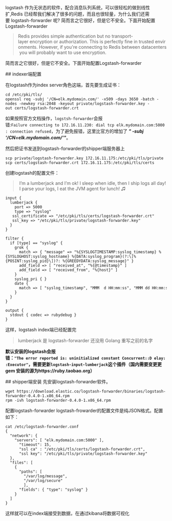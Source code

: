 logstash 作为无状态的软件，配合消息队列系统，可以很轻松的做到线性扩,Redis 已经帮我们解决了很多的问题，而且也很轻量，为什么我们还需要 logstash-forwarder 呢? 简而言之它很好，但是它不安全。下面开始配置Logstash-forwarder
>Redis provides simple authentication but no transport-layer encryption or authorization. This is perfectly fine in trusted environments. However, if you're connecting to Redis between datacenters you will probably want to use encryption.

简而言之它很好，但是它不安全。下面开始配置Logstash-forwarder

## indexer端配置

在logstash作为index server角色这端，首先要生成证书：
```
cd /etc/pki/tls/
openssl req -subj '/CN=elk.mydomain.com/' -x509 -days 3650 -batch -nodes -newkey rsa:2048 -keyout private/logstash-forwarder.key -out certs/logstash-forwarder.crt
```
如果按照官方文档操作，`logstsh-forwarder`会报错:`Failure connecting to 172.16.11.230: dial tcp elk.mydomain.com:5000: connection refused`，为了避免报错，这里比官方的增加了 ***" -subj '/CN=elk.mydomain.com/'"***。 

然后把证书发送到logstash-forwarder的shipper端服务器上
```
scp private/logstash-forwarder.key 172.16.11.175:/etc/pki/tls/private 
scp certs/logstash-forwarder.crt 172.16.11.175:/etc/pki/tls/certs 
```


创建logstash的配置文件：
> I’m a lumberjack and I’m ok! I sleep when idle, then I ship logs all day! I parse your logs, I eat the JVM agent for lunch! ♫

```
input {
  lumberjack {
    port => 5000
    type => "syslog"
   ssl_certificate => "/etc/pki/tls/certs/logstash-forwarder.crt"
   ssl_key => "/etc/pki/tls/private/logstash-forwarder.key"
  }
}

filter {
  if [type] == "syslog" {
    grok {
      match => { "message" => "%{SYSLOGTIMESTAMP:syslog_timestamp} %{SYSLOGHOST:syslog_hostname} %{DATA:syslog_program}(?:\[%{POSINT:syslog_pid}\])?: %{GREEDYDATA:syslog_message}" }
      add_field => [ "received_at", "%{@timestamp}" ]
      add_field => [ "received_from", "%{host}" ]
    }
    syslog_pri { }
    date {
      match => [ "syslog_timestamp", "MMM  d HH:mm:ss", "MMM dd HH:mm:ss" ]
    }
  }
}

output {
  stdout { codec => rubydebug }
}
```
这样，logstash index端已经配置完
>lumberjack 是 logstash-forwarder 还没用 Golang 重写之前的名字

**默认安装的logstash会报错：``"The error reported is: uninitialized constant Concurrent::D elay::Executor"``，需要更新`logstash-input-lumberjack`这个插件（国内需要变更更gem 安装的源为https://ruby.taobao.org）**


## shipper端安装
先安装logstash-forwarder软件。
```
wget https://download.elastic.co/logstash-forwarder/binaries/logstash-forwarder-0.4.0-1.x86_64.rpm
rpm -ivh logstash-forwarder-0.4.0-1.x86_64.rpm 
```

配置logstash-forwarder
logstash-frowarder的配置文件是纯JSON格式。配置如下：
```
cat /etc/logstash-forwarder.conf
{
  "network": {
    "servers": [ "elk.mydomain.com:5000" ],
      "timeout": 15,
      "ssl ca" : "/etc/pki/tls/certs/logstash-forwarder.crt",
      "ssl key": "/etc/pki/tls/private/logstash-forwarder.key"
  },
  "files": [
    {
      "paths": [
        "/var/log/message",
        "/var/log/secure"
        ],
      "fields": { "type": "syslog" }
    }
  ]
}
```
这样就可以在index端接受到数据，在通过kibana将数据可视化
